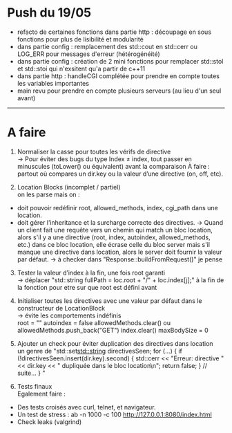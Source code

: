 # Push du 19/05
- refacto de certaines fonctions dans partie http : découpage en sous fonctions pour plus de lisibilité et modularité
- dans partie config : remplacement des std::cout en std::cerr ou LOG_ERR pour messages d'erreur (hétérogénéité)
- dans partie config : création de 2 mini fonctions pour remplacer std::stol et std::stoi qui n'exsitent qu'a partir de c++11
- dans partie http : handleCGI complétée pour prendre en compte toutes les variables importantes
- main revu pour prendre en compte plusieurs serveurs (au lieu d'un seul avant)

---  

# A faire 
1. Normaliser la casse pour toutes les vérifs de directive   
-> Pour éviter des bugs du type Index ≠ index, tout passer en minuscules (toLower() ou équivalent) avant la comparaison
À faire : partout où compares un dir.key ou la valeur d’une directive (on, off, etc).  

2. Location Blocks (incomplet / partiel)   
on les parse mais on :
- doit pouvoir redéfinir root, allowed_methods, index, cgi_path dans une location.
- doit gérer l’inheritance et la surcharge correcte des directives.
-> Quand un client fait une requête vers un chemin qui match un bloc location, alors s'il y a une directive (root, index, autoindex, allowed_methods, etc.) dans ce bloc location, elle écrase celle du bloc server mais s'il manque une directive dans location, alors le server doit fournir la valeur par défaut.
-> à checker dans "Response::buildFromRequest()" je pense

3. Tester la valeur d’index à la fin, une fois root garanti   
-> déplacer "std::string fullPath = loc.root + "/" + loc.index[j];" à la fin de la fonction pour etre sur que root est défini avant

4. Initialiser toutes les directives avec une valeur par défaut dans le constructeur de LocationBlock   
-> évite les comportements indéfinis   
root = ""
autoindex = false
allowedMethods.clear() ou allowedMethods.push_back("GET")
index.clear()
maxBodySize = 0

5. Ajouter un check pour éviter duplication des directives dans location   
un genre de "std::set<std::string> directivesSeen;
for (...) {
    if (!directivesSeen.insert(dir.key).second) {
        std::cerr << "Erreur: directive " << dir.key << " dupliquée dans le bloc location\n";
        return false;
    }
    // suite...
}
"

8. Tests finaux   
Egalement faire :
- Des tests croisés avec curl, telnet, et navigateur.
- Un test de stress : ab -n 1000 -c 100 http://127.0.0.1:8080/index.html
- Check leaks (valgrind)
